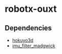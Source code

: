 # robotx-ouxt

## Dependencies

* [hokuyo3d](https://github.com/spiralray/hokuyo3d.git)
* [imu_filter_madgwick](http://wiki.ros.org/imu_filter_madgwick)
